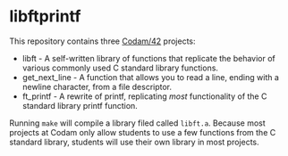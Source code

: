 # libftprintf

This repository contains three [Codam/42](https://www.codam.nl/en/the-42-network) projects:
* libft - A self-written library of functions that replicate the behavior of various commonly used C standard library functions.
* get_next_line - A function that allows you to read a line, ending with a newline character, from a file descriptor.
* ft_printf - A rewrite of printf, replicating *most* functionality of the C standard library printf function.

Running `make` will compile a library filed called `libft.a`. Because most projects at Codam only allow students to use a few functions from the C standard library, students will use their own library in most projects.
